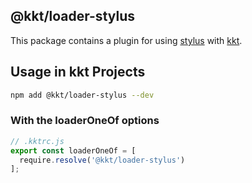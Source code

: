 @kkt/loader-stylus
---

This package contains a plugin for using [stylus](https://github.com/stylus/stylus/) with [kkt](https://github.com/kktjs/kkt-next).


## Usage in kkt Projects

```bash
npm add @kkt/loader-stylus --dev
```

### With the loaderOneOf options

```js
// .kktrc.js
export const loaderOneOf = [
  require.resolve('@kkt/loader-stylus')
];
```
